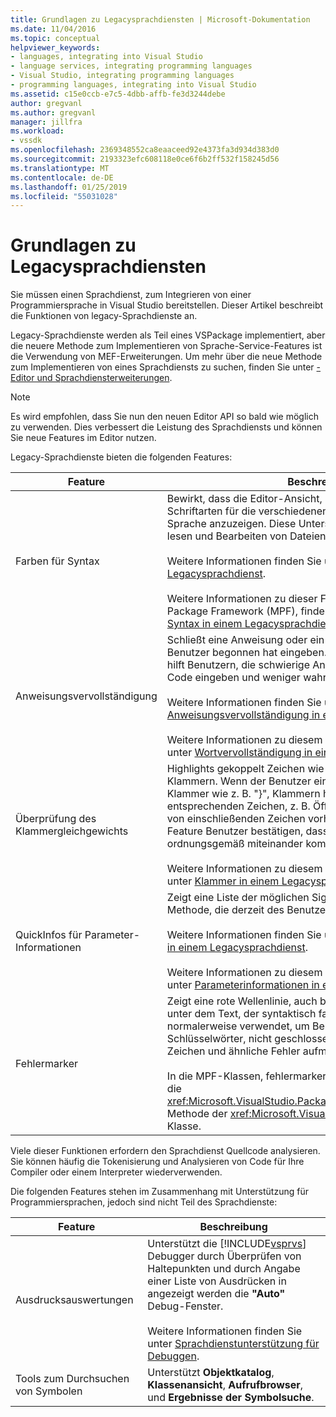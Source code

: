 ```yaml
---
title: Grundlagen zu Legacysprachdiensten | Microsoft-Dokumentation
ms.date: 11/04/2016
ms.topic: conceptual
helpviewer_keywords:
- languages, integrating into Visual Studio
- language services, integrating programming languages
- Visual Studio, integrating programming languages
- programming languages, integrating into Visual Studio
ms.assetid: c15e0ccb-e7c5-4dbb-affb-fe3d3244debe
author: gregvanl
ms.author: gregvanl
manager: jillfra
ms.workload:
- vssdk
ms.openlocfilehash: 2369348552ca8eaaceed92e4373fa3d934d383d0
ms.sourcegitcommit: 2193323efc608118e0ce6f6b2ff532f158245d56
ms.translationtype: MT
ms.contentlocale: de-DE
ms.lasthandoff: 01/25/2019
ms.locfileid: "55031028"
---
```

# <a name="legacy-language-service-essentials"></a>Grundlagen zu Legacysprachdiensten
Sie müssen einen Sprachdienst, zum Integrieren von einer Programmiersprache in Visual Studio bereitstellen. Dieser Artikel beschreibt die Funktionen von legacy-Sprachdienste an.  

 Legacy-Sprachdienste werden als Teil eines VSPackage implementiert, aber die neuere Methode zum Implementieren von Sprache-Service-Features ist die Verwendung von MEF-Erweiterungen. Um mehr über die neue Methode zum Implementieren von eines Sprachdiensts zu suchen, finden Sie unter [-Editor und Sprachdiensterweiterungen](../../extensibility/editor-and-language-service-extensions.md).  

> [!NOTE]
>  Es wird empfohlen, dass Sie nun den neuen Editor API so bald wie möglich zu verwenden. Dies verbessert die Leistung des Sprachdiensts und können Sie neue Features im Editor nutzen.  

 Legacy-Sprachdienste bieten die folgenden Features:  

|Feature|Beschreibung|  
|-------------|-----------------|  
|Farben für Syntax|Bewirkt, dass die Editor-Ansicht, um verschiedene Farben und Schriftarten für die verschiedenen Elemente von einer anderen Sprache anzuzeigen. Diese Unterscheidung kann einfacher zu lesen und Bearbeiten von Dateien.<br /><br /> Weitere Informationen finden Sie unter [Färbung Syntax in einem Legacysprachdienst](../../extensibility/internals/syntax-coloring-in-a-legacy-language-service.md).<br /><br /> Weitere Informationen zu dieser Funktion in das managed Package Framework (MPF), finden Sie unter [einfärben der Syntax in einem Legacysprachdienst](../../extensibility/internals/syntax-colorizing-in-a-legacy-language-service.md).|  
|Anweisungsvervollständigung|Schließt eine Anweisung oder ein Schlüsselwort, das der Benutzer begonnen hat eingeben. Anweisungsvervollständigung hilft Benutzern, die schwierige Anweisungen leichter, mit weniger Code eingeben und weniger wahrscheinlich Fehler geben.<br /><br /> Weitere Informationen finden Sie unter [Anweisungsvervollständigung in einem Legacysprachdienst](../../extensibility/internals/statement-completion-in-a-legacy-language-service.md).<br /><br /> Weitere Informationen zu diesem Feature die MPF finden Sie unter [Wortvervollständigung in einem Legacysprachdienst](../../extensibility/internals/word-completion-in-a-legacy-language-service.md).|  
|Überprüfung des Klammergleichgewichts|Highlights gekoppelt Zeichen wie z. B. von geschweiften Klammern. Wenn der Benutzer eingibt eine schließenden Klammer wie z. B. "}", Klammern hervorgehoben werden den entsprechenden Zeichen, z. B. Öffnen "{". Wenn mehrere Ebenen von einschließenden Zeichen vorhanden sind, hilft dieses Feature Benutzer bestätigen, dass die umschließenden Zeichen ordnungsgemäß miteinander kombiniert sind.<br /><br /> Weitere Informationen zu diesem Feature die MPF finden Sie unter [Klammer in einem Legacysprachdienst](../../extensibility/internals/brace-matching-in-a-legacy-language-service.md).|  
|QuickInfos für Parameter-Informationen|Zeigt eine Liste der möglichen Signaturen für die überladene Methode, die derzeit des Benutzers Eingabe.<br /><br /> Weitere Informationen finden Sie unter [Parameterinformationen in einem Legacysprachdienst](../../extensibility/internals/parameter-info-in-a-legacy-language-service1.md).<br /><br /> Weitere Informationen zu diesem Feature die MPF finden Sie unter [Parameterinformationen in einem Legacysprachdienst](../../extensibility/internals/parameter-info-in-a-legacy-language-service2.md).|  
|Fehlermarker|Zeigt eine rote Wellenlinie, auch bekannt als eine Wellenlinie, unter dem Text, der syntaktisch falsch ist. Fehlermarker werden normalerweise verwendet, um Benutzer falsch geschriebene Schlüsselwörter, nicht geschlossene Klammern, ungültige Zeichen und ähnliche Fehler aufmerksam zu machen.<br /><br /> In die MPF-Klassen, fehlermarker automatisch behandelt werden die <xref:Microsoft.VisualStudio.Package.AuthoringSink.AddError%2A> Methode der <xref:Microsoft.VisualStudio.Package.AuthoringSink> Klasse.|  

 Viele dieser Funktionen erfordern den Sprachdienst Quellcode analysieren. Sie können häufig die Tokenisierung und Analysieren von Code für Ihre Compiler oder einem Interpreter wiederverwenden.  

 Die folgenden Features stehen im Zusammenhang mit Unterstützung für Programmiersprachen, jedoch sind nicht Teil des Sprachdienste:  


| Feature | Beschreibung |
|-----------------------| - |
| Ausdrucksauswertungen | Unterstützt die [!INCLUDE[vsprvs](../../code-quality/includes/vsprvs_md.md)] Debugger durch Überprüfen von Haltepunkten und durch Angabe einer Liste von Ausdrücken in angezeigt werden die **"Auto"** Debug-Fenster.<br /><br /> Weitere Informationen finden Sie unter [Sprachdienstunterstützung für Debuggen](../../extensibility/internals/language-service-support-for-debugging.md). |
| Tools zum Durchsuchen von Symbolen | Unterstützt **Objektkatalog**, **Klassenansicht**, **Aufrufbrowser**, und **Ergebnisse der Symbolsuche**. |
